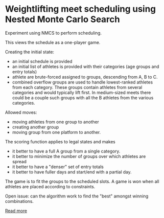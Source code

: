 # Weightlifting meet scheduling using Nested Monte Carlo Search

Experiment using NMCS to perform scheduling.

This views the schedule as a one-player game.

Creating the initial state:
- an initial schedule is provided
- an initial list of athletes is provided with their categories (age groups and entry totals)
- athlete are brute-forced assigned to groups, descending from A, B to C.
- combined overflow groups are used to handle lowest-ranked athletes from each category. These groups contain
  athletes from several categories and would typically lift first.  In medium-sized meets there could be a couple such groups with all the B athletes from the various categories.
  
Allowed moves:
 - moving athletes from one group to another
 - creating another group
 - moving group from one platform to another.

The scoring function applies to legal states and makes 
- it better to have a full A group from a single category.
- it better to minimize the number of groups over which athletes are spread
- it better to have a "denser" set of entry totals
- it better to have fuller days and start/end with a partial day.


The game is to fit the groups to the scheduled slots.
A game is won when all athletes are placed according to constraints.

Open issue: can the algorithm work to find the "best" amongst winning combinations.

[Read more](http://blog.leifbattermann.de/2016/06/05/nested-monte-carlo-search/)

